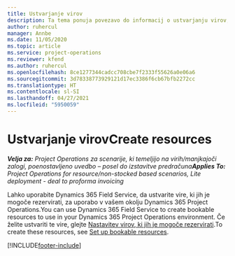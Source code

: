 ```yaml
---
title: Ustvarjanje virov
description: Ta tema ponuja povezavo do informacij o ustvarjanju virov, ki jih je mogoče rezervirati.
author: ruhercul
manager: Annbe
ms.date: 11/05/2020
ms.topic: article
ms.service: project-operations
ms.reviewer: kfend
ms.author: ruhercul
ms.openlocfilehash: 8ce1277344cadcc708cbe7f2333f55626a0e06a6
ms.sourcegitcommit: 3d78338773929121d17ec3386f6cb67bfb2272cc
ms.translationtype: HT
ms.contentlocale: sl-SI
ms.lasthandoff: 04/27/2021
ms.locfileid: "5950059"
---
```

# <a name="create-resources"></a><span data-ttu-id="15d6b-103">Ustvarjanje virov</span><span class="sxs-lookup"><span data-stu-id="15d6b-103">Create resources</span></span>

<span data-ttu-id="15d6b-104">_**Velja za:** Project Operations za scenarije, ki temeljijo na virih/manjkajoči zalogi, poenostavljeno uvedbo – posel do izstavitve predračuna_</span><span class="sxs-lookup"><span data-stu-id="15d6b-104">_**Applies To:** Project Operations for resource/non-stocked based scenarios, Lite deployment - deal to proforma invoicing_</span></span>

<span data-ttu-id="15d6b-105">Lahko uporabite Dynamics 365 Field Service, da ustvarite vire, ki jih je mogoče rezervirati, za uporabo v vašem okolju Dynamics 365 Project Operations.</span><span class="sxs-lookup"><span data-stu-id="15d6b-105">You can use Dynamics 365 Field Service to create bookable resources to use in your Dynamics 365 Project Operations environment.</span></span> <span data-ttu-id="15d6b-106">Če želite ustvariti te vire, glejte [Nastavitev virov, ki jih je mogoče rezervirati](/dynamics365/field-service/set-up-bookable-resources).</span><span class="sxs-lookup"><span data-stu-id="15d6b-106">To create these resources, see [Set up bookable resources](/dynamics365/field-service/set-up-bookable-resources).</span></span>


[!INCLUDE[footer-include](../includes/footer-banner.md)]